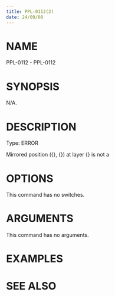 ```yaml
---
title: PPL-0112(2)
date: 24/09/08
---
```


# NAME

PPL-0112 - PPL-0112

# SYNOPSIS

N/A.

# DESCRIPTION

Type: ERROR

Mirrored position ({}, {}) at layer {} is not a

# OPTIONS

This command has no switches.

# ARGUMENTS

This command has no arguments.

# EXAMPLES

# SEE ALSO
